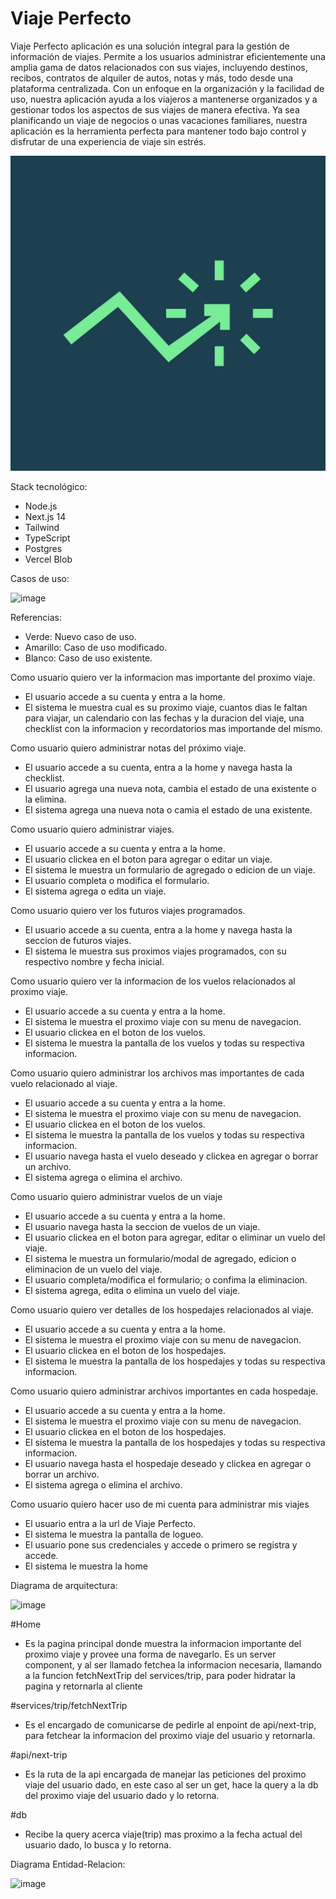 # Viaje Perfecto

Viaje Perfecto aplicación es una solución integral para la gestión de información de viajes. Permite a los usuarios administrar eficientemente una amplia gama de datos relacionados con sus viajes, incluyendo destinos, recibos, contratos de alquiler de autos, notas y más, todo desde una plataforma centralizada. Con un enfoque en la organización y la facilidad de uso, nuestra aplicación ayuda a los viajeros a mantenerse organizados y a gestionar todos los aspectos de sus viajes de manera efectiva. Ya sea planificando un viaje de negocios o unas vacaciones familiares, nuestra aplicación es la herramienta perfecta para mantener todo bajo control y disfrutar de una experiencia de viaje sin estrés.

![logo de Viaje Perfecto](https://github.com/laautarolopez/viaje-perfecto/blob/main/public/images/logo.jpeg) 

Stack tecnológico:
- Node.js
- Next.js 14
- Tailwind
- TypeScript
- Postgres
- Vercel Blob

Casos de uso:

![image](https://github.com/laautarolopez/viaje-perfecto/assets/73248047/05ada612-a316-4dcb-a62e-a440486e6f63)

Referencias:
- Verde: Nuevo caso de uso.
- Amarillo: Caso de uso modificado.
- Blanco: Caso de uso existente.
  
Como usuario quiero ver la informacion mas importante del proximo viaje.
- El usuario accede a su cuenta y entra a la home.
- El sistema le muestra cual es su proximo viaje, cuantos dias le faltan para viajar, un calendario con las fechas y la duracion del viaje, una checklist con la informacion y recordatorios mas importande del mismo.

Como usuario quiero administrar notas del próximo viaje.
- El usuario accede a su cuenta, entra a la home y navega hasta la checklist.
- El usuario agrega una nueva nota, cambia el estado de una existente o la elimina.
- El sistema agrega una nueva nota o camia el estado de una existente.

Como usuario quiero administrar viajes.
- El usuario accede a su cuenta y entra a la home.
- El usuario clickea en el boton para agregar o editar un viaje.
- El sistema le muestra un formulario de agregado o edicion de un viaje.
- El usuario completa o modifica el formulario.
- El sistema agrega o edita un viaje.

Como usuario quiero ver los futuros viajes programados.
- El usuario accede a su cuenta, entra a la home y navega hasta la seccion de futuros viajes.
- El sistema le muestra sus proximos viajes programados, con su respectivo nombre y fecha inicial.

Como usuario  quiero ver la informacion de los vuelos relacionados al proximo viaje.
- El usuario accede a su cuenta y entra a la home.
- El sistema le muestra el proximo viaje con su menu de navegacion.
- El usuario clickea en el boton de los vuelos.
- El sistema le muestra la pantalla de los vuelos y todas su respectiva informacion.

Como usuario quiero administrar los archivos mas importantes de cada vuelo relacionado al viaje.
- El usuario accede a su cuenta y entra a la home.
- El sistema le muestra el proximo viaje con su menu de navegacion.
- El usuario clickea en el boton de los vuelos.
- El sistema le muestra la pantalla de los vuelos y todas su respectiva informacion.
- El usuario navega hasta el vuelo deseado y clickea en agregar o borrar un archivo.
- El sistema agrega o elimina el archivo.

Como usuario quiero administrar vuelos de un viaje
- El usuario accede a su cuenta y entra a la home.
- El usuario navega hasta la seccion de vuelos de un viaje.
- El usuario clickea en el boton para agregar, editar o eliminar un vuelo del viaje.
- El sistema le muestra un formulario/modal de agregado, edicion o eliminacion de un vuelo del viaje.
- El usuario completa/modifica el formulario; o confima la eliminacion.
- El sistema agrega, edita o elimina un vuelo del viaje.

Como usuario quiero ver detalles de los hospedajes relacionados al viaje.
- El usuario accede a su cuenta y entra a la home.
- El sistema le muestra el proximo viaje con su menu de navegacion.
- El usuario clickea en el boton de los hospedajes.
- El sistema le muestra la pantalla de los hospedajes y todas su respectiva informacion.

Como usuario quiero administrar archivos importantes en cada hospedaje.
- El usuario accede a su cuenta y entra a la home.
- El sistema le muestra el proximo viaje con su menu de navegacion.
- El usuario clickea en el boton de los hospedajes.
- El sistema le muestra la pantalla de los hospedajes y todas su respectiva informacion.
- El usuario navega hasta el hospedaje deseado y clickea en agregar o borrar un archivo.
- El sistema agrega o elimina el archivo.

Como usuario quiero hacer uso de mi cuenta para administrar mis viajes
-  El usuario entra a la url de Viaje Perfecto.
-  El sistema le muestra la pantalla de logueo.
-  El usuario pone sus credenciales y accede o primero se registra y accede.
-  El sistema le muestra la home

Diagrama de arquitectura:

![image](https://github.com/laautarolopez/viaje-perfecto/assets/73248047/ee2b0ae1-fa99-4eed-8e05-cb4888a7a945)

#Home
- Es la pagina principal donde muestra la informacion importante del proximo viaje y provee una forma de navegarlo. Es un server component, y al ser llamado
  fetchea la informacion necesaria, llamando a la funcion fetchNextTrip del services/trip, para poder hidratar la pagina y retornarla al cliente

#services/trip/fetchNextTrip
- Es el encargado de comunicarse de pedirle al enpoint de api/next-trip, para fetchear la informacion del proximo viaje del usuario y retornarla.

#api/next-trip
- Es la ruta de la api encargada de manejar las peticiones del proximo viaje del usuario dado, en este caso al ser un get, hace la query a la db del proximo viaje del usuario dado y lo retorna.

#db
- Recibe la query acerca viaje(trip) mas proximo a la fecha actual del usuario dado, lo busca y lo retorna.


Diagrama Entidad-Relacion:

![image](https://github.com/laautarolopez/viaje-perfecto/assets/73248047/aa190719-371d-46eb-9470-1f84827b882b)
